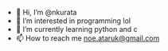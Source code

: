 - 👋 Hi, I’m @nkurata
- 👀 I’m interested in programming lol
- 🌱 I’m currently learning python and c
- 📫 How to reach me noe.ataruk@gmail.com

<!---
nkurata/nkurata is a ✨ special ✨ repository because its `README.md` (this file) appears on your GitHub profile.
You can click the Preview link to take a look at your changes.
--->
